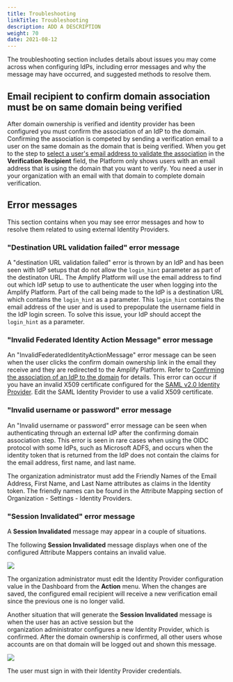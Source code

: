 ```yaml
---
title: Troubleshooting
linkTitle: Troubleshooting
description: ADD A DESCRIPTION
weight: 70
date: 2021-08-12
---
```


The troubleshooting section includes details about issues you may come across when configuring IdPs, including error messages and why the message may have occurred, and suggested methods to resolve them.

## Email recipient to confirm domain association must be on same domain being verified

After domain ownership is verified and identity provider has been configured you must confirm the association of an IdP to the domain. Confirming the association is competed by sending a verification email to a user on the same domain as the domain that is being verified. When you get to the step to [select a user's email address to validate the association](/docs/management_guide/configuring_and_managing_identity_providers_idps/enabling_the_identity_provider_configuration/confirming_the_association_of_an_idp_to_the_domain/#for-the-domain-you-want-to-confirm-select-confirm-idp-association-from-the-actions--menu-from-the-email-domain-table) in the **Verification Recipient** field, the Platform only shows users with an email address that is using the domain that you want to verify. You need a user in your organization with an email with that domain to complete domain verification.

## Error messages

This section contains when you may see error messages and how to resolve them related to using external Identity Providers.

### "Destination URL validation failed" error message

A "destination URL validation failed" error is thrown by an IdP and has been seen with IdP setups that do not allow the `login_hint` parameter as part of the destinaton URL. The Amplify Platform will use the email address to find out which IdP setup to use to authenticate the user when logging into the Amplify Platform. Part of the call being made to the IdP is a destination URL which contains the `login_hint` as a parameter. This `login_hint` contains the email address of the user and is used to prepopulate the username field in the IdP login screen. To solve this issue, your IdP should accept the `login_hint` as a parameter.

### "Invalid Federated Identity Action Message" error message

An "InvalidFederatedIdentityActionMessage" error message can be seen when the user clicks the confirm domain ownership link in the email they receive and they are redirected to the Amplify Platform. Refer to [Confirming the association of an IdP to the domain](https://confluence.axway.com/display/APUD/Confirming+the+Association+of+an+IdP+to+the+Domain) for details. This error can occur if you have an invalid X509 certificate configured for the [SAML v2.0 Identity Provider](https://confluence.axway.com/display/APUD/Configuring+a+SAML+v2.0+IdP). Edit the SAML Identity Provider to use a valid X509 certificate.

### "Invalid username or password" error message

An "Invalid username or password" error message can be seen when authenticating through an external IdP after the confirming domain association step. This error is seen in rare cases when using the OIDC protocol with some IdPs, such as Microsoft ADFS, and occurs when the identity token that is returned from the IdP does not contain the claims for the email address, first name, and last name.

The organization administrator must add the Friendly Names of the Email Address, First Name, and Last Name attributes as claims in the Identity token. The friendly names can be found in the Attribute Mapping section of Organization - Settings - Identity Providers.

### "Session Invalidated" error message

A **Session Invalidated** message may appear in a couple of situations.

The following **Session Invalidated** message displays when one of the configured Attribute Mappers contains an invalid value.

![](/Images/360_invalid_mapper.png)

The organization administrator must edit the Identity Provider configuration value in the Dashboard from the **Action** menu. When the changes are saved, the configured email recipient will receive a new verification email since the previous one is no longer valid.

Another situation that will generate the **Session Invalidated** message is when the user has an active session but the organization administrator configures a new Identity Provider, which is confirmed. After the domain ownership is confirmed, all other users whose accounts are on that domain will be logged out and shown this message.

![](/Images/360_invalidated_sessions.png)

The user must sign in with their Identity Provider credentials.
